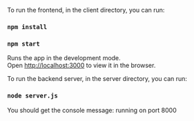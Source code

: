 To run the frontend, in the client directory, you can run:

### `npm install`
### `npm start`

Runs the app in the development mode.\
Open [http://localhost:3000](http://localhost:3000) to view it in the browser.

To run the backend server, in the server directory, you can run:

### `node server.js`

You should get the console message: running on port 8000
